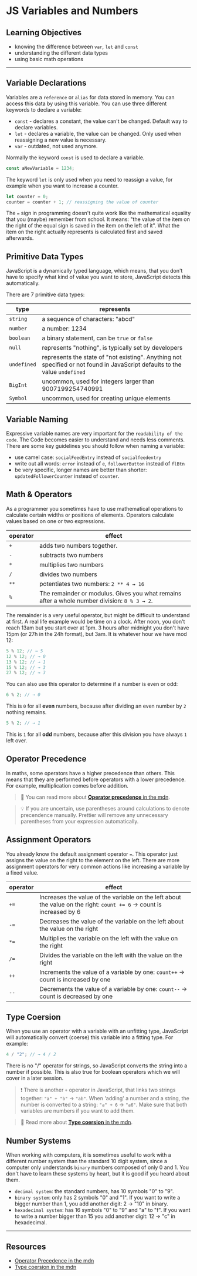 # JS Variables and Numbers

## Learning Objectives

- knowing the difference between `var`, `let` and `const`
- understanding the different data types
- using basic math operations

---

## Variable Declarations

Variables are a `reference` or `alias` for data stored in memory. You can access this data by using
this variable. You can use three different keywords to declare a variable:

- `const` - declares a constant, the value can't be changed. Default way to declare variables.
- `let` - declares a variable, the value can be changed. Only used when reassigning a new value is
  necessary.
- `var` - outdated, not used anymore.

Normally the keyword `const` is used to declare a variable.

```js
const aNewVariable = 1234;
```

The keyword `let` is only used when you need to reassign a value, for example when you want to
increase a counter.

```js
let counter = 0;
counter = counter + 1; // reassigning the value of counter
```

The `=` sign in programming doesn't quite work like the mathematical equality that you (maybe)
remember from school. It means: "the value of the item on the right of the equal sign is saved in
the item on the left of it". What the item on the right actually represents is calculated first and
saved afterwards.

## Primitive Data Types

JavaScript is a dynamically typed language, which means, that you don't have to specify what kind of
value you want to store, JavaScript detects this automatically.

There are 7 primitive data types:

| type        | represents                                                                                                                  |
| ----------- | --------------------------------------------------------------------------------------------------------------------------- |
| `string`    | a sequence of characters: "abcd"                                                                                            |
| `number`    | a number: 1234                                                                                                              |
| `boolean`   | a binary statement, can be `true` or `false`                                                                                |
| `null`      | represents "nothing", is typically set by developers                                                                        |
| `undefined` | represents the state of "not existing". Anything not specified or not found in JavaScript defaults to the value `undefined` |
| `BigInt`    | uncommon, used for integers larger than 9007199254740991                                                                    |
| `Symbol`    | uncommon, used for creating unique elements                                                                                 |

## Variable Naming

Expressive variable names are very important for the `readability of the code`. The Code becomes
easier to understand and needs less comments. There are some key guidelines you should follow when
naming a variable:

- use camel case: `socialFeedEntry` instead of `socialfeedentry`
- write out all words: `error` instead of `e`, `followerButton` instead of `flBtn`
- be very specific, longer names are better than shorter: `updatedFollowerCounter` instead of
  `counter`.

## Math & Operators

As a programmer you sometimes have to use mathematical operations to calculate certain widths or
positions of elements. Operators calculate values based on one or two expressions.

| operator | effect                                                                                       |
| -------- | -------------------------------------------------------------------------------------------- |
| `+`      | adds two numbers together.                                                                   |
| `-`      | subtracts two numbers                                                                        |
| `*`      | multiplies two numbers                                                                       |
| `/`      | divides two numbers                                                                          |
| `**`     | potentiates two numbers: `2 ** 4 → 16`                                                       |
| `%`      | The remainder or modulus. Gives you what remains after a whole number division: `8 % 3 → 2`. |

The remainder is a very useful operator, but might be difficult to understand at first. A real life
example would be time on a clock. After noon, you don't reach 13am but you start over at 1pm. 3
hours after midnight you don't have 15pm (or 27h in the 24h format), but 3am. It is whatever hour we
have mod 12:

```js
5 % 12; // → 5
12 % 12; // → 0
13 % 12; // → 1
15 % 12; // → 3
27 % 12; // → 3
```

You can also use this operator to determine if a number is even or odd:

```js
6 % 2; // → 0
```

This is `0` for all **even** numbers, because after dividing an even number by `2` nothing remains.

```js
5 % 2; // → 1
```

This is `1` for all **odd** numbers, because after this division you have always `1` left over.

## Operator Precedence

In maths, some operators have a higher precedence than others. This means that they are performed
before operators with a lower precedence. For example, multiplication comes before addition.

> 📙 You can read more about [**Operator precedence** in the mdn](https://developer.mozilla.org/en-US/docs/Web/JavaScript/Reference/Operators/Operator_Precedence).

> 💡 If you are uncertain, use parentheses around calculations to denote precendence manually. Prettier
> will remove any unnecessary parentheses from your expression automatically.

## Assignment Operators

You already know the default assignment operator `=`. This operator just assigns the value on the
right to the element on the left. There are more assignment operators for very common actions like
increasing a variable by a fixed value.

| operator | effect                                                                                                               |
| -------- | -------------------------------------------------------------------------------------------------------------------- |
| `+=`     | Increases the value of the variable on the left about the value on the right: `count += 6` → count is increased by 6 |
| `-=`     | Decreases the value of the variable on the left about the value on the right                                         |
| `*=`     | Multiplies the variable on the left with the value on the right                                                      |
| `/=`     | Divides the variable on the left with the value on the right                                                         |
| `++`     | Increments the value of a variable by one: `count++` → count is increased by one                                     |
| `--`     | Decrements the value of a variable by one: `count--` → count is decreased by one                                     |

## Type Coersion

When you use an operator with a variable with an unfitting type, JavaScript will automatically
convert (coerse) this variable into a fitting type. For example:

```js
4 / "2"; // → 4 / 2
```

There is no "/" operator for strings, so JavaScript converts the string into a number if possible.
This is also true for boolean operators which we will cover in a later session.

> ❗️ There is another `+` operator in JavaScript, that links two strings together: `"a" + "b"` →
> `"ab"`. When 'adding' a number and a string, the number is converted to a string: `"a" + 6` → `"a6"`.
> Make sure that both variables are numbers if you want to add them.

> 📙 Read more about [**Type coersion** in the mdn](https://developer.mozilla.org/en-US/docs/Glossary/Type_coercion).

## Number Systems

When working with computers, it is sometimes useful to work with a different number system than the
standard 10 digit system, since a computer only understands `binary` numbers composed of only 0
and 1. You don't have to learn these systems by heart, but it is good if you heard about them.

- `decimal system`: the standard numbers, has 10 symbols "0" to "9".
- `binary system`: only has 2 symbols "0" and "1". If you want to write a bigger number than 1, you
  add another digit: 2 → "10" in binary.
- `hexadecimal system`: has 16 symbols "0" to "9" and "a" to "f". If you want to write a number
  bigger than 15 you add another digit: 12 → "c" in hexadecimal.

---

## Resources

- [Operator Precedence in the mdn](https://developer.mozilla.org/en-US/docs/Web/JavaScript/Reference/Operators/Operator_Precedence)
- [Type coersion in the mdn](https://developer.mozilla.org/en-US/docs/Glossary/Type_coercion)
